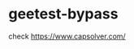 # geetest-bypass
check https://www.capsolver.com/ 





















                                                                         